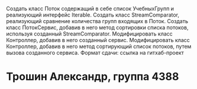 Создать класс Поток содержащий в себе список УчебныхГрупп и реализующий интерфейс Iterable.
Создать класс StreamComparator, реализующий сравнение количества групп входящих в Поток.
Создать класс ПотокСервис, добавив в него метод сортировки списка потоков, используя созданный StreamComparator.
Модифицировать класс Контроллер, добавив в него созданный сервис.
Модифицировать класс Контроллер, добавив в него метод сортирующий список потоков, путем вызова созданного сервиса. Формат сдачи: ссылка на гитхаб-проект
# Трошин Александр, группа 4388